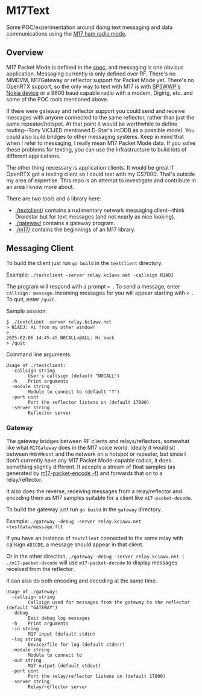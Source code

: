 # M17Text

Some POC/experimentation around doing text messaging and data communications using the [M17 ham radio mode](https://m17foundation.org/).

## Overview

M17 Packet Mode is defined in the [spec](https://spec.m17project.org), and messaging is one obvious application. Messaging currently is only defined over RF. There's no MMDVM, M17Gateway or reflector support for Packet Mode yet. There's no OpenRTX support, so the only way to text with M17 is with [SP5WWP's Nokia device](https://github.com/M17-Project/M17_3310-fw) or a 9600 baud capable radio with a modem, Digirig, etc. and some of the POC tools mentioned above.

If there were gateway and reflector support you could send and receive messages with anyone connected to the same reflector, rather than just the same repeater/hotspot. At that point it would be worthwhile to define routing--Tony VK3JED mentioned D-Star's ircDDB as a possible model. You could also build bridges to other messaging systems. Keep in mind that when I refer to messaging, I really mean M17 Packet Mode data. If you solve these problems for texting, you can use the infrastructure to build lots of different applications. 

The other thing necessary is application clients. It would be great if OpenRTX got a texting client so I could text with my CS7000. That's outside my area of expertise. This repo is an attempt to investigate and contribute in an area I know more about.

There are two tools and a library here:

* [./textclient/](./textclient/) contains a rudimentary network messaging client--think Droidstar but for text messages (and not nearly as nice looking).
* [./gateway/](./gateway/) contains a gateway program. 
* [./m17/](./m17/) contains the beginnings of an M17 library.

## Messaging Client

To build the client just run `go build` in the `textclient` directory. 

Example: `./textclient -server relay.kc1awv.net -callsign N1ADJ`

The program will respond with a prompt `> `. To send a message, enter `callsign: message`. Incoming messages for you will appear starting with `< `. To quit, enter `/quit`.

Sample session:
```
$ ./textclient -server relay.kc1awv.net
> N1ADJ: Hi from my other window!
>
2025-02-06 14:45:45 N0CALL>@ALL: Hi back
> /quit
```

Command line arguments:
```
Usage of ./textclient:
  -callsign string
    	User's callsign (default "N0CALL")
  -h	Print arguments
  -module string
    	Module to connect to (default "T")
  -port uint
    	Port the reflector listens on (default 17000)
  -server string
    	Reflector server
```

### Gateway

The gateway bridges between RF clients and relays/reflectors, somewhat like what `M17Gateway` does in the M17 voice world. Ideally it would sit between `MMDVMHost` and the network on a hotspot or repeater, but since I don't currently have any M17 Packet Mode-capable radios, it does something slightly different. It accepts a stream of float samples (as generated by [m17-packet-encode -f](https://github.com/M17-Project/M17_Implementations/tree/main/SP5WWP/m17-packet)) and forwards that on to a relay/reflector. 

It also does the reverse, receiving messages from a relay/reflector and encoding them as M17 samples suitable for a client like `m17-packet-decode`.

To build the gateway just run `go build` in the `gateway` directory. 

Example: `./gateway -debug -server relay.kc1awv.net <testdata/message.flt`

If you have an instance of `textclient` connected to the same relay with callsign `AB1CDE`, a message should appear in that client.

Or in the other direction, `./gateway -debug -server relay.kc1awv.net | ./m17-packet-decode` will use `m17-packet-decode` to display messages received from the reflector.

It can also do both encoding and decoding at the same time.

```
Usage of ./gateway:
  -callsign string
    	Callsign used for messages from the gateway to the reflector (default "GATEWAY")
  -debug
    	Emit debug log messages
  -h	Print arguments
  -in string
    	M17 input (default stdin)
  -log string
    	Device/file for log (default stderr)
  -module string
    	Module to connect to
  -out string
    	M17 output (default stdout)
  -port uint
    	Port the relay/reflector listens on (default 17000)
  -server string
    	Relay/reflector server
```